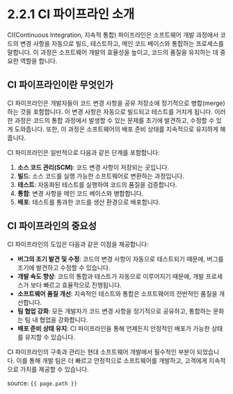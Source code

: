 # 2.2.1 CI 파이프라인 소개

CI(Continuous Integration, 지속적 통합) 파이프라인은 소프트웨어 개발 과정에서 코드의 변경 사항을 자동으로 빌드, 테스트하고, 메인 코드 베이스와 통합하는 프로세스를 말합니다. 이 과정은 소프트웨어 개발의 효율성을 높이고, 
코드의 품질을 유지하는 데 중요한 역할을 합니다.

## CI 파이프라인이란 무엇인가

CI 파이프라인은 개발자들이 코드 변경 사항을 공유 저장소에 정기적으로 병합(merge)하는 것을 포함합니다. 
이 변경 사항은 자동으로 빌드되고 테스트를 거치게 됩니다. 이러한 과정은 코드의 통합 과정에서 발생할 수 있는 문제를 초기에 발견하고, 
수정할 수 있게 도와줍니다. 또한, 이 과정은 소프트웨어의 배포 준비 상태를 지속적으로 유지하게 해줍니다.

CI 파이프라인은 일반적으로 다음과 같은 단계를 포함합니다:

1. **소스 코드 관리(SCM)**: 코드 변경 사항이 저장되는 곳입니다.
2. **빌드**: 소스 코드를 실행 가능한 소프트웨어로 변환하는 과정입니다.
3. **테스트**: 자동화된 테스트를 실행하여 코드의 품질을 검증합니다.
4. **통합**: 변경 사항을 메인 코드 베이스와 병합합니다.
5. **배포**: 테스트를 통과한 코드를 생산 환경으로 배포합니다.

## CI 파이프라인의 중요성

CI 파이프라인의 도입은 다음과 같은 이점을 제공합니다:

- **버그의 조기 발견 및 수정**: 코드의 변경 사항이 자동으로 테스트되기 때문에, 버그를 조기에 발견하고 수정할 수 있습니다.
- **개발 속도 향상**: 코드의 통합과 테스트가 자동으로 이루어지기 때문에, 개발 프로세스가 보다 빠르고 효율적으로 진행됩니다.
- **소프트웨어 품질 개선**: 지속적인 테스트와 통합은 소프트웨어의 전반적인 품질을 개선합니다.
- **팀 협업 강화**: 모든 개발자가 코드 변경 사항을 정기적으로 공유하고, 통합하는 문화는 팀 내 협업을 강화합니다.
- **배포 준비 상태 유지**: CI 파이프라인을 통해 언제든지 안정적인 배포가 가능한 상태를 유지할 수 있습니다.

CI 파이프라인의 구축과 관리는 현대 소프트웨어 개발에서 필수적인 부분이 되었습니다. 
이를 통해 개발 팀은 더 빠르고 안정적으로 소프트웨어를 개발하고, 고객에게 지속적으로 가치를 제공할 수 있습니다.

source: `{{ page.path }}`
